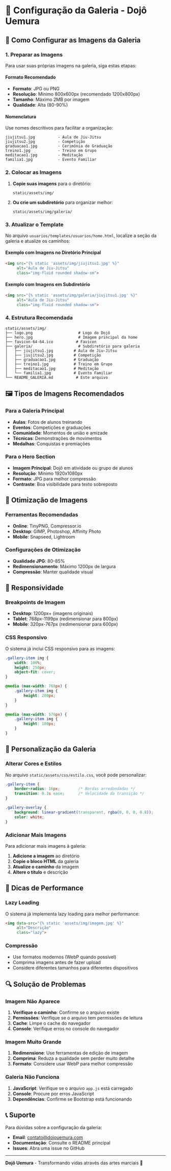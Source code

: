# 📸 Configuração da Galeria - Dojô Uemura

## 🎯 Como Configurar as Imagens da Galeria

### 1. Preparar as Imagens

Para usar suas próprias imagens na galeria, siga estas etapas:

#### Formato Recomendado
- **Formato**: JPG ou PNG
- **Resolução**: Mínimo 800x600px (recomendado 1200x800px)
- **Tamanho**: Máximo 2MB por imagem
- **Qualidade**: Alta (80-90%)

#### Nomenclatura
Use nomes descritivos para facilitar a organização:
```
jiujitsu1.jpg          - Aula de Jiu-Jitsu
jiujitsu2.jpg          - Competição
graduacao1.jpg         - Cerimônia de Graduação
treino1.jpg            - Treino em Grupo
meditacao1.jpg         - Meditação
familia1.jpg           - Evento Familiar
```

### 2. Colocar as Imagens

1. **Copie suas imagens** para o diretório:
   ```
   static/assets/img/
   ```

2. **Ou crie um subdiretório** para organizar melhor:
   ```
   static/assets/img/galeria/
   ```

### 3. Atualizar o Template

No arquivo `usuarios/templates/usuarios/home.html`, localize a seção da galeria e atualize os caminhos:

#### Exemplo com Imagens no Diretório Principal
```html
<img src="{% static 'assets/img/jiujitsu1.jpg' %}" 
     alt="Aula de Jiu-Jitsu" 
     class="img-fluid rounded shadow-sm">
```

#### Exemplo com Imagens em Subdiretório
```html
<img src="{% static 'assets/img/galeria/jiujitsu1.jpg' %}" 
     alt="Aula de Jiu-Jitsu" 
     class="img-fluid rounded shadow-sm">
```

### 4. Estrutura Recomendada

```
static/assets/img/
├── logo.png                    # Logo do Dojô
├── hero.jpg                    # Imagem principal da home
├── favicon-64-64.ico          # Favicon
├── galeria/                    # Subdiretório para galeria
│   ├── jiujitsu1.jpg         # Aula de Jiu-Jitsu
│   ├── jiujitsu2.jpg         # Competição
│   ├── graduacao1.jpg        # Graduação
│   ├── treino1.jpg           # Treino em Grupo
│   ├── meditacao1.jpg        # Meditação
│   └── familia1.jpg          # Evento Familiar
└── README_GALERIA.md          # Este arquivo
```

## 🖼️ Tipos de Imagens Recomendados

### Para a Galeria Principal
- **Aulas**: Fotos de alunos treinando
- **Eventos**: Competições e graduações
- **Comunidade**: Momentos de união e amizade
- **Técnicas**: Demonstrações de movimentos
- **Medalhas**: Conquistas e premiações

### Para o Hero Section
- **Imagem Principal**: Dojô em atividade ou grupo de alunos
- **Resolução**: Mínimo 1920x1080px
- **Formato**: JPG para melhor compressão
- **Contraste**: Boa visibilidade para texto sobreposto

## 🔧 Otimização de Imagens

### Ferramentas Recomendadas
- **Online**: TinyPNG, Compressor.io
- **Desktop**: GIMP, Photoshop, Affinity Photo
- **Mobile**: Snapseed, Lightroom

### Configurações de Otimização
- **Qualidade JPG**: 80-85%
- **Redimensionamento**: Máximo 1200px de largura
- **Compressão**: Manter qualidade visual

## 📱 Responsividade

### Breakpoints de Imagem
- **Desktop**: 1200px+ (imagens originais)
- **Tablet**: 768px-1199px (redimensionar para 800px)
- **Mobile**: 320px-767px (redimensionar para 600px)

### CSS Responsivo
O sistema já inclui CSS responsivo para as imagens:
```css
.gallery-item img {
    width: 100%;
    height: 250px;
    object-fit: cover;
}

@media (max-width: 768px) {
    .gallery-item img {
        height: 200px;
    }
}

@media (max-width: 576px) {
    .gallery-item img {
        height: 180px;
    }
}
```

## 🎨 Personalização da Galeria

### Alterar Cores e Estilos
No arquivo `static/assets/css/estilo.css`, você pode personalizar:

```css
.gallery-item {
    border-radius: 16px;        /* Bordas arredondadas */
    transition: 0.3s ease;      /* Velocidade da transição */
}

.gallery-overlay {
    background: linear-gradient(transparent, rgba(0, 0, 0, 0.8));
    color: white;
}
```

### Adicionar Mais Imagens
Para adicionar mais imagens à galeria:

1. **Adicione a imagem** ao diretório
2. **Copie o bloco HTML** da galeria
3. **Atualize o caminho** da imagem
4. **Altere o título** e descrição

## 🚀 Dicas de Performance

### Lazy Loading
O sistema já implementa lazy loading para melhor performance:

```html
<img data-src="{% static 'assets/img/imagem.jpg' %}" 
     alt="Descrição" 
     class="lazy">
```

### Compressão
- Use formatos modernos (WebP quando possível)
- Comprima imagens antes de fazer upload
- Considere diferentes tamanhos para diferentes dispositivos

## 🔍 Solução de Problemas

### Imagem Não Aparece
1. **Verifique o caminho**: Confirme se o arquivo existe
2. **Permissões**: Verifique se o arquivo tem permissões de leitura
3. **Cache**: Limpe o cache do navegador
4. **Console**: Verifique erros no console do navegador

### Imagem Muito Grande
1. **Redimensione**: Use ferramentas de edição de imagem
2. **Comprima**: Reduza a qualidade sem perder muito detalhe
3. **Formato**: Considere usar WebP para melhor compressão

### Galeria Não Funciona
1. **JavaScript**: Verifique se o arquivo `app.js` está carregado
2. **Console**: Procure por erros JavaScript
3. **Dependências**: Confirme se Bootstrap está funcionando

## 📞 Suporte

Para dúvidas sobre a configuração da galeria:
- **Email**: contato@dojouemura.com
- **Documentação**: Consulte o README principal
- **Issues**: Abra uma issue no GitHub

---

**Dojô Uemura** - Transformando vidas através das artes marciais 🥋
